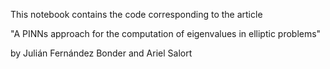 This notebook contains the code corresponding to the article 

"A PINNs approach for the computation of eigenvalues in elliptic problems" 

by Julián Fernández Bonder and Ariel Salort

